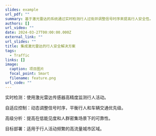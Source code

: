 ```yaml
---
slides: example
url_pdf: ""
summary: 基于激光雷达的系统通过实时检测行人过街并调整信号时序来提高行人安全性。
authors: []
url_video: ""
date: 2024-03-27T00:00:00.000Z
external_link: ""
url_slides: ""
title: 集成激光雷达的行人安全解决方案
tags:
  - Traffic
links: []
image:
  caption: 项目图片
  focal_point: Smart
  filename: feature.png
url_code: ""
---
```

实时检测：使用激光雷达传感器高精度监测行人活动。

自适应控制：动态调整信号时序，平衡行人和车辆交通优先级。

高级分析：提高在低能见度和人群密集场景下的可靠性。

目标部署：适用于行人活动频繁的高流量城市区域。
